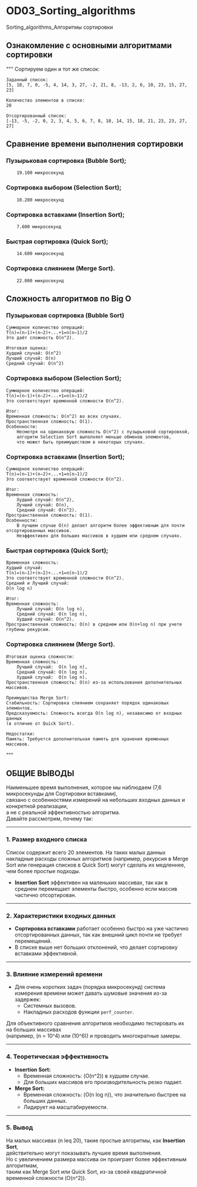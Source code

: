 # OD03_Sorting_algorithms
 Sorting_algorithms_Алгоритмы сортировки

## Ознакомление с основными алгоритмами сортировки

"""
    Сортируем один и тот же список:

    Заданный список:
    [5, 18, 7, 0, -5, 4, 14, 3, 27, -2, 21, 8, -13, 2, 6, 10, 23, 15, 27, 23]

    Количество элементов в списке:
    20

    Отсортированный список:
    [-13, -5, -2, 0, 2, 3, 4, 5, 6, 7, 8, 10, 14, 15, 18, 21, 23, 23, 27, 27]

##  Сравнение времени выполнения сортировки

###    Пузырьковая сортировка (Bubble Sort);
        19.100 микросекунд

###    Сортировка выбором (Selection Sort);
        10.200 микросекунд

###    Сортировка вставками (Insertion Sort);
        7.600 микросекунд

###    Быстрая сортировка (Quick Sort);
        14.600 микросекунд

###    Сортировка слиянием (Merge Sort).
        22.000 микросекунд


##  Сложность алгоритмов по Big O

###  Пузырьковая сортировка (Bubble Sort)
    Суммарное количество операций:
    T(n)=(n−1)+(n−2)+...+1=n(n−1)/2
    Это даёт сложность O(n^2).

    Итоговая оценка:
    Худший случай: O(n^2)
    Лучший случай: O(n)
    Средний случай: O(n^2)

###  Сортировка выбором (Selection Sort);
    Суммарное количество операций:
    T(n)=(n−1)+(n−2)+...+1=n(n−1)/2
    Это соответствует временной сложности O(n^2).

    Итог:
    Временная сложность: O(n^2) во всех случаях.
    Пространственная сложность: O(1).
    Особенности:
        Несмотря на одинаковую сложность O(n^2) с пузырьковой сортировкой,
        алгоритм Selection Sort выполняет меньше обменов элементов, 
        что может быть преимуществом в некоторых случаях.

###  Сортировка вставками (Insertion Sort);
    Суммарное количество операций:
    T(n)=(n−1)+(n−2)+...+1=n(n−1)/2
    Это соответствует временной сложности O(n^2).

    Итог:
    Временная сложность:
        Худший случай: O(n^2),
        Лучший случай: O(n),
        Средний случай: O(n^2).
    Пространственная сложность: O(1).
    Особенности:
        В лучшем случае O(n) делает алгоритм более эффективным для почти отсортированных массивов.
        Неэффективен для больших массивов в худшем или среднем случаях.

###  Быстрая сортировка (Quick Sort);
    Временная сложность:
    Худший случай:
    T(n)=(n−1)+(n−2)+...+1=n(n−1)/2
    Это соответствует временной сложности O(n^2).
    Средний и Лучший случай:
    O(n log n)

    Итог:
    Временная сложность:
        Лучший случай: O(n log n),
        Средний случай: O(n log n),
        Худший случай: O(n^2).
    Пространственная сложность: O(n) в среднем или O(n+log n) при учете глубины рекурсии.

###  Сортировка слиянием (Merge Sort).
    Итоговая оценка сложности:
    Временная сложность:
        Лучший случай:  O(n log n),
        Средний случай: O(n log n),
        Худший случай:  O(n log n).
    Пространственная сложность: O(n) из-за использования дополнительных массивов.

    Преимущества Merge Sort:
    Стабильность: Сортировка слиянием сохраняет порядок одинаковых элементов.
    Предсказуемость: Сложность всегда O(n log n), независимо от входных данных
    (в отличие от Quick Sort).

    Недостатки:
    Память: Требуется дополнительная память для хранения временных массивов.
"""

## ОБЩИЕ ВЫВОДЫ
Наименьшее время выполнения, которое мы наблюдаем (7,6 микросекунды для Сортировки вставками),<br>
связано с особенностями измерений на небольших входных данных и конкретной реализации,<br>
а не с реальной эффективностью алгоритма.<br>
Давайте раcсмотрим, почему так:

---

### 1. **Размер входного списка**
Cписок содержит всего 20 элементов. На таких малых данных накладные расходы сложных алгоритмов (например, рекурсия в Merge Sort или генерация списков в Quick Sort) могут сделать их медленнее, чем более простые подходы.

- **Insertion Sort** эффективен на маленьких массивах, так как в среднем перемещает элементы быстро, особенно если массив частично отсортирован.

---

### 2. **Характеристики входных данных**
- **Сортировка вставками** работает особенно быстро на уже частично отсортированных данных, так как внешний цикл почти не требует перемещений.
- В списке выше нет больших отклонений, что делает сортировку вставками эффективной.

---

### 3. **Влияние измерений времени**
- Для очень коротких задач (порядка микросекунд) система измерения времени может давать шумовые значения из-за задержек:
  - Системных вызовов.
  - Накладных расходов функции `perf_counter`.

Для объективного сравнения алгоритмов необходимо тестировать их на больших массивах<br>
(например, \(n = 10^4\) или \(10^6\)) и проводить многократные замеры.

---

### 4. **Теоретическая эффективность**
- **Insertion Sort:**
  - Временная сложность: \(O(n^2)\) в худшем случае.
  - Для больших массивов его производительность резко падает.
- **Merge Sort:**
  - Временная сложность: \(O(n log n)\), что значительно быстрее на больших данных.
  - Лидирует на масштабируемости.

---

### 5. **Вывод**
На малых массивах \(n leq 20\), такие простые алгоритмы, как **Insertion Sort**,<br>
действительно могут показывать лучшее время выполнения.<br>
Но с увеличением размера массива он проиграет более эффективным алгоритмам,<br>
таким как Merge Sort или Quick Sort, из-за своей квадратичной временной сложности \(O(n^2)\).